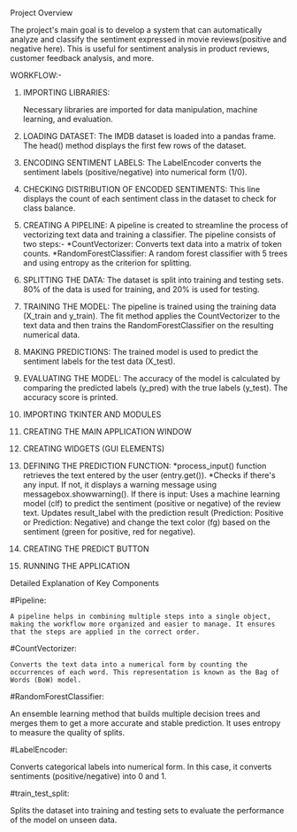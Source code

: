 Project Overview

The project's main goal is to develop a system that can automatically analyze and classify the sentiment expressed in movie reviews(positive and negative here). This is useful for sentiment analysis in product reviews, customer feedback analysis, and more.

WORKFLOW:-

1. IMPORTING LIBRARIES:

    Necessary libraries are imported for data manipulation, machine learning, and evaluation.
   
3. LOADING DATASET:
    The IMDB dataset is loaded into a pandas frame. The head() method displays the first few rows of the dataset.
   
3. ENCODING SENTIMENT LABELS:
    The LabelEncoder converts the sentiment labels (positive/negative) into numerical form (1/0).
   
4. CHECKING DISTRIBUTION OF ENCODED SENTIMENTS:
    This line displays the count of each sentiment class in the dataset to check for class balance.
             
5. CREATING A PIPELINE: 
    A pipeline is created to streamline the process of vectorizing text data and training a classifier. The pipeline consists of two steps:-
        *CountVectorizer: Converts text data into a matrix of token counts.
        *RandomForestClassifier: A random forest classifier with 5 trees and using entropy as the criterion for splitting.
   
6. SPLITTING THE DATA:
    The dataset is split into training and testing sets. 80% of the data is used for training, and 20% is used for testing.
    
7. TRAINING THE MODEL:
    The pipeline is trained using the training data (X_train and y_train). The fit method applies the CountVectorizer to the text data and then trains the RandomForestClassifier on the resulting numerical data.
    
8. MAKING PREDICTIONS:
    The trained model is used to predict the sentiment labels for the test data (X_test).
    
9. EVALUATING THE MODEL:
    The accuracy of the model is calculated by comparing the predicted labels (y_pred) with the true labels (y_test). The accuracy score is printed.
    
10. IMPORTING TKINTER AND MODULES

11. CREATING THE MAIN APPLICATION WINDOW

12. CREATING WIDGETS (GUI ELEMENTS)

13. DEFINING THE PREDICTION FUNCTION:
    *process_input() function retrieves the text entered by the user (entry.get()).
    *Checks if there's any input. If not, it displays a warning message using messagebox.showwarning().
        If there is input:
            Uses a machine learning model (clf) to predict the sentiment (positive or negative) of the review text.
            Updates result_label with the prediction result (Prediction: Positive or Prediction: Negative) and change the text color                (fg) based on the sentiment (green for positive, red for negative).
            
14. CREATING THE PREDICT BUTTON

15. RUNNING THE APPLICATION    

Detailed Explanation of Key Components

#Pipeline:

    A pipeline helps in combining multiple steps into a single object, making the workflow more organized and easier to manage. It ensures that the steps are applied in the correct order.

#CountVectorizer:

    Converts the text data into a numerical form by counting the occurrences of each word. This representation is known as the Bag of Words (BoW) model.

#RandomForestClassifier:

An ensemble learning method that builds multiple decision trees and merges them to get a more accurate and stable prediction. It uses entropy to measure the quality of splits.

#LabelEncoder:

Converts categorical labels into numerical form. In this case, it converts sentiments (positive/negative) into 0 and 1.

#train_test_split:

Splits the dataset into training and testing sets to evaluate the performance of the model on unseen data.
